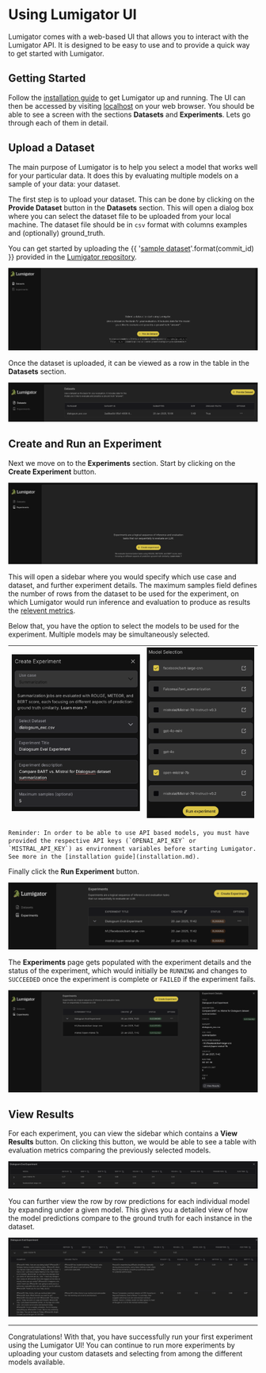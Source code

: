 # Using Lumigator UI
Lumigator comes with a web-based UI that allows you to interact with the Lumigator API. It is designed to be easy to use and to provide a quick way to get started with Lumigator.

## Getting Started
Follow the [installation guide](installation.md#local-deployment) to get Lumigator up and running. The UI can then be accessed by visiting [localhost](http://localhost) on your web browser. You should be able to see a screen with the sections **Datasets** and **Experiments**. Lets go through each of them in detail.

## Upload a Dataset
The main purpose of Lumigator is to help you select a model that works well for your particular data. It does this by evaluating multiple models on a sample of your data: your dataset.

The first step is to upload your dataset. This can be done by clicking on the **Provide Dataset** button in the **Datasets** section. This will open a dialog box where you can select the dataset file to be uploaded from your local machine. The dataset file should be in `csv` format with columns examples and (optionally) ground_truth.

You can get started by uploading the {{ '[sample dataset](https://github.com/mozilla-ai/lumigator/blob/{}/lumigator/lumigator/sample_data/dialogsum_exc.csv)'.format(commit_id) }} provided in the [Lumigator repository](https://github.com/mozilla-ai/lumigator).

![Datasets Page](../../assets/ui_guide_steps/datasets_page.png)

Once the dataset is uploaded, it can be viewed as a row in the table in the **Datasets** section.

![Datasets Table](../../assets/ui_guide_steps/datasets_table.png)

## Create and Run an Experiment
Next we move on to the **Experiments** section. Start by clicking on the **Create Experiment** button.

![Experiments Page](../../assets/ui_guide_steps/experiments_page.png)

This will open a sidebar where you would specify which use case and dataset, and further experiment details. The maximum samples field defines the number of rows from the dataset to be used for the experiment, on which Lumigator would run inference and evaluation to produce as results the [relevent metrics](quickstart.md#retrieve-the-results).

Below that, you have the option to select the models to be used for the experiment. Multiple models may be simultaneously selected.

| ![Experiment Fields](../../assets/ui_guide_steps/experiment_fields.png) | ![Model Selection](../../assets/ui_guide_steps/model_select.png) |
| --- | --- |

```{note}
Reminder: In order to be able to use API based models, you must have provided the respective API keys (`OPENAI_API_KEY` or `MISTRAL_API_KEY`) as environment variables before starting Lumigator. See more in the [installation guide](installation.md).
```

Finally click the **Run Experiment** button.

![Experiments Running](../../assets/ui_guide_steps/experiments_running.png)

The **Experiments** page gets populated with the experiment details and the status of the experiment, which would initially be `RUNNING` and changes to `SUCCEEDED` once the experiment is complete or `FAILED` if the experiment fails.

![Experiments Completed](../../assets/ui_guide_steps/experiments_completed.png)

## View Results
For each experiment, you can view the sidebar which contains a **View Results** button. On clicking this button, we would be able to see a table with evaluation metrics comparing the previously selected models.

![Results Overall Comparison](../../assets/ui_guide_steps/results_overall_comparison.png)

You can further view the row by row predictions for each individual model by expanding under a given model. This gives you a detailed view of how the model predictions compare to the ground truth for each instance in the dataset.

![Results Row by Row Comparison](../../assets/ui_guide_steps/results_row_by_row.png)

---

Congratulations! With that, you have successfully run your first experiment using the Lumigator UI! You can continue to run more experiments by uploading your custom datasets and selecting from among the different models available.
